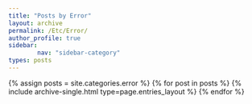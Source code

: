 ```yaml
---
title: "Posts by Error"
layout: archive
permalink: /Etc/Error/
author_profile: true
sidebar:                 
        nav: "sidebar-category"
types: posts
---
```


{% assign posts = site.categories.error %} {% for post in posts %} {% include archive-single.html type=page.entries_layout %} {% endfor %}
